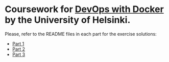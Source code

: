 # Coursework for [**DevOps with Docker**](https://devopswithdocker.com/) by the **University of Helsinki**.

Please, refer to the README files in each part for the exercise solutions:

* [Part 1](https://github.com/ndeamador/devops-with-docker/blob/master/part1/part1.md)
* [Part 2](https://github.com/ndeamador/devops-with-docker/blob/master/part2/part2.md)
* [Part 3](https://github.com/ndeamador/devops-with-docker/blob/master/part3/part3.md)